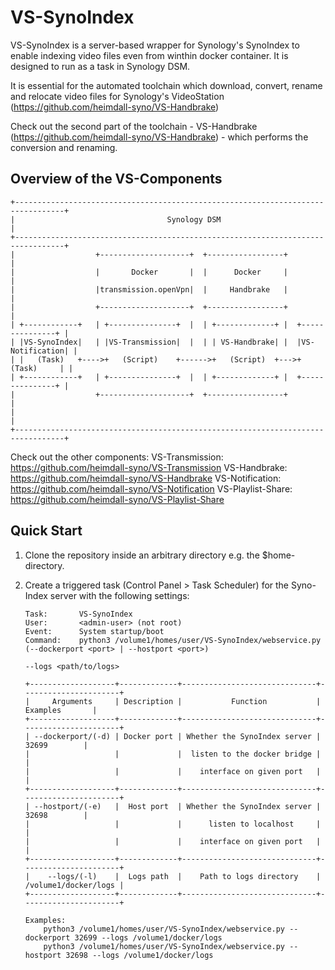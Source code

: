 #  VS-SynoIndex

VS-SynoIndex is a server-based wrapper for Synology's SynoIndex to enable indexing video files even from winthin docker container. It is designed to run as a task in Synology DSM.

It is essential for the automated toolchain which download, convert, rename and relocate video files for Synology's VideoStation (https://github.com/heimdall-syno/VS-Handbrake)

Check out the second part of the toolchain - VS-Handbrake (https://github.com/heimdall-syno/VS-Handbrake) - which performs the conversion and renaming.

## Overview of the VS-Components
```
+---------------------------------------------------------------------------------+
|                                  Synology DSM                                   |
+---------------------------------------------------------------------------------+
|                  +--------------------+  +-----------------+                    |
|                  |       Docker       |  |      Docker     |                    |
|                  |transmission.openVpn|  |     Handbrake   |                    |
|                  +--------------------+  +-----------------+                    |
| +------------+   | +---------------+  |  | +-------------+ |  +---------------+ |
| |VS-SynoIndex|   | |VS-Transmission|  |  | | VS-Handbrake| |  |VS-Notification| |
| |   (Task)   +---->+   (Script)    +------>+   (Script)  +--->+    (Task)     | |
| +------------+   | +---------------+  |  | +-------------+ |  +---------------+ |
|                  +--------------------+  +-----------------+                    |
|                                                                                 |
+---------------------------------------------------------------------------------+
```

Check out the other components:
    VS-Transmission:   https://github.com/heimdall-syno/VS-Transmission
    VS-Handbrake:      https://github.com/heimdall-syno/VS-Handbrake
    VS-Notification:   https://github.com/heimdall-syno/VS-Notification
    VS-Playlist-Share: https://github.com/heimdall-syno/VS-Playlist-Share

## Quick Start

1. Clone the repository inside an arbitrary directory e.g. the $home-directory.

2. Create a triggered task (Control Panel > Task Scheduler) for the Syno-Index server with the following settings:
	```
    Task:       VS-SynoIndex
    User:       <admin-user> (not root)
    Event:      System startup/boot
    Command:    python3 /volume1/homes/user/VS-SynoIndex/webservice.py (--dockerport <port> | --hostport <port>)
                                                                        --logs <path/to/logs>
    ```
	```
    +-------------------+-------------+------------------------------+----------------------+
    |     Arguments     | Description |           Function           |       Examples       |
    +-------------------+-------------+------------------------------+----------------------+
    | --dockerport/(-d) | Docker port | Whether the SynoIndex server |         32699        |
    |                   |             |  listen to the docker bridge |                      |
    |                   |             |    interface on given port   |                      |
    +-------------------+-------------+------------------------------+----------------------+
    | --hostport/(-e)   |  Host port  | Whether the SynoIndex server |         32698        |
    |                   |             |      listen to localhost     |                      |
    |                   |             |    interface on given port   |                      |
    +-------------------+-------------+------------------------------+----------------------+
    |    --logs/(-l)    |  Logs path  |    Path to logs directory    | /volume1/docker/logs |
    +-------------------+-------------+------------------------------+----------------------+

    Examples:
        python3 /volume1/homes/user/VS-SynoIndex/webservice.py --dockerport 32699 --logs /volume1/docker/logs
        python3 /volume1/homes/user/VS-SynoIndex/webservice.py --hostport 32698 --logs /volume1/docker/logs
    ```